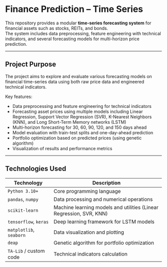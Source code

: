 # Finance Prediction – Time Series

This repository provides a modular **time-series forecasting system** for financial assets such as stocks, REITs, and bonds.  
The system includes data preprocessing, feature engineering with technical indicators, and several forecasting models for multi-horizon price prediction.

---

## Project Purpose

The project aims to explore and evaluate various forecasting models on financial time-series data using both raw price data and engineered technical indicators.

Key features:

- Data preprocessing and feature engineering for technical indicators  
- Forecasting asset prices using multiple models including Linear Regression, Support Vector Regression (SVR), K-Nearest Neighbors (KNN), and Long Short-Term Memory networks (LSTM)  
- Multi-horizon forecasting for 30, 60, 90, 120, and 150 days ahead  
- Model evaluation with train-test splits and one-day-ahead prediction  
- Portfolio optimization based on predicted prices (using genetic algorithm)  
- Visualization of results and performance metrics  

---

## Technologies Used

| Technology          | Description |
|---------------------|-------------|
| `Python 3.10+`       | Core programming language |
| `pandas`, `numpy`    | Data processing and numerical operations |
| `scikit-learn`       | Machine learning models and utilities (Linear Regression, SVR, KNN) |
| `tensorflow`, `keras`| Deep learning framework for LSTM models |
| `matplotlib`, `seaborn` | Data visualization and plotting |
| `deap`               | Genetic algorithm for portfolio optimization |
| `TA-Lib` / custom code | Technical indicators calculation |


